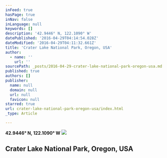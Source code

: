 ```yaml
---
inFeed: true
hasPage: true
inNav: false
inLanguage: null
keywords: []
description: '42.9446° N, 122.1090° W'
datePublished: '2016-04-29T04:14:54.028Z'
dateModified: '2016-04-29T04:11:32.661Z'
title: 'Crater Lake National Park, Oregon, USA'
author:
  - name: ''
    url: ''
sourcePath: _posts/2016-04-29-crater-lake-national-park-oregon-usa.md
published: true
authors: []
publisher:
  name: null
  domain: null
  url: null
  favicon: null
starred: true
url: crater-lake-national-park-oregon-usa/index.html
_type: Article

---
```

**42.9446° N, 122.1090° W**
![](https://s3-us-west-2.amazonaws.com/the-grid-img/p/d70da9ad0cfe5d1487ebf0e592b715b1500fcdda.jpg)

## Crater Lake National Park, Oregon, USA